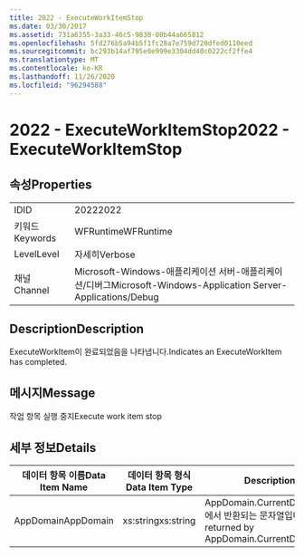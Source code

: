 ```yaml
---
title: 2022 - ExecuteWorkItemStop
ms.date: 03/30/2017
ms.assetid: 731a6355-3a33-46c5-9830-00b44a665812
ms.openlocfilehash: 5fd276b5a94b5f1fc28a7e759d720dfed0110eed
ms.sourcegitcommit: bc293b14af795e0e999e3304dd40c0222cf2ffe4
ms.translationtype: MT
ms.contentlocale: ko-KR
ms.lasthandoff: 11/26/2020
ms.locfileid: "96294588"
---
```

# <a name="2022---executeworkitemstop"></a><span data-ttu-id="5b2df-102">2022 - ExecuteWorkItemStop</span><span class="sxs-lookup"><span data-stu-id="5b2df-102">2022 - ExecuteWorkItemStop</span></span>

## <a name="properties"></a><span data-ttu-id="5b2df-103">속성</span><span class="sxs-lookup"><span data-stu-id="5b2df-103">Properties</span></span>  
  
|||  
|-|-|  
|<span data-ttu-id="5b2df-104">ID</span><span class="sxs-lookup"><span data-stu-id="5b2df-104">ID</span></span>|<span data-ttu-id="5b2df-105">2022</span><span class="sxs-lookup"><span data-stu-id="5b2df-105">2022</span></span>|  
|<span data-ttu-id="5b2df-106">키워드</span><span class="sxs-lookup"><span data-stu-id="5b2df-106">Keywords</span></span>|<span data-ttu-id="5b2df-107">WFRuntime</span><span class="sxs-lookup"><span data-stu-id="5b2df-107">WFRuntime</span></span>|  
|<span data-ttu-id="5b2df-108">Level</span><span class="sxs-lookup"><span data-stu-id="5b2df-108">Level</span></span>|<span data-ttu-id="5b2df-109">자세히</span><span class="sxs-lookup"><span data-stu-id="5b2df-109">Verbose</span></span>|  
|<span data-ttu-id="5b2df-110">채널</span><span class="sxs-lookup"><span data-stu-id="5b2df-110">Channel</span></span>|<span data-ttu-id="5b2df-111">Microsoft-Windows-애플리케이션 서버-애플리케이션/디버그</span><span class="sxs-lookup"><span data-stu-id="5b2df-111">Microsoft-Windows-Application Server-Applications/Debug</span></span>|  
  
## <a name="description"></a><span data-ttu-id="5b2df-112">Description</span><span class="sxs-lookup"><span data-stu-id="5b2df-112">Description</span></span>  

 <span data-ttu-id="5b2df-113">ExecuteWorkItem이 완료되었음을 나타냅니다.</span><span class="sxs-lookup"><span data-stu-id="5b2df-113">Indicates an ExecuteWorkItem has completed.</span></span>  
  
## <a name="message"></a><span data-ttu-id="5b2df-114">메시지</span><span class="sxs-lookup"><span data-stu-id="5b2df-114">Message</span></span>  

 <span data-ttu-id="5b2df-115">작업 항목 실행 중지</span><span class="sxs-lookup"><span data-stu-id="5b2df-115">Execute work item stop</span></span>  
  
## <a name="details"></a><span data-ttu-id="5b2df-116">세부 정보</span><span class="sxs-lookup"><span data-stu-id="5b2df-116">Details</span></span>  
  
|<span data-ttu-id="5b2df-117">데이터 항목 이름</span><span class="sxs-lookup"><span data-stu-id="5b2df-117">Data Item Name</span></span>|<span data-ttu-id="5b2df-118">데이터 항목 형식</span><span class="sxs-lookup"><span data-stu-id="5b2df-118">Data Item Type</span></span>|<span data-ttu-id="5b2df-119">Description</span><span class="sxs-lookup"><span data-stu-id="5b2df-119">Description</span></span>|  
|--------------------|--------------------|-----------------|  
|<span data-ttu-id="5b2df-120">AppDomain</span><span class="sxs-lookup"><span data-stu-id="5b2df-120">AppDomain</span></span>|<span data-ttu-id="5b2df-121">xs:string</span><span class="sxs-lookup"><span data-stu-id="5b2df-121">xs:string</span></span>|<span data-ttu-id="5b2df-122">AppDomain.CurrentDomain.FriendlyName에서 반환되는 문자열입니다.</span><span class="sxs-lookup"><span data-stu-id="5b2df-122">The string returned by AppDomain.CurrentDomain.FriendlyName.</span></span>|
